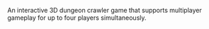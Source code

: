 An interactive 3D dungeon crawler game that supports multiplayer gameplay for up to four players simultaneously.

